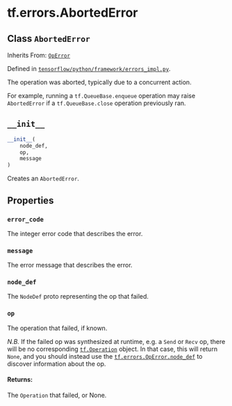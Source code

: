 <div itemscope itemtype="http://developers.google.com/ReferenceObject">
<meta itemprop="name" content="tf.errors.AbortedError" />
<meta itemprop="path" content="Stable" />
<meta itemprop="property" content="error_code"/>
<meta itemprop="property" content="message"/>
<meta itemprop="property" content="node_def"/>
<meta itemprop="property" content="op"/>
<meta itemprop="property" content="__init__"/>
</div>

# tf.errors.AbortedError

## Class `AbortedError`

Inherits From: [`OpError`](../../tf/errors/OpError.md)



Defined in [`tensorflow/python/framework/errors_impl.py`](/code/stable/tensorflow/python/framework/errors_impl.py).

The operation was aborted, typically due to a concurrent action.

For example, running a
`tf.QueueBase.enqueue`
operation may raise `AbortedError` if a
`tf.QueueBase.close` operation
previously ran.


<h2 id="__init__"><code>__init__</code></h2>

``` python
__init__(
    node_def,
    op,
    message
)
```

Creates an `AbortedError`.



## Properties

<h3 id="error_code"><code>error_code</code></h3>

The integer error code that describes the error.

<h3 id="message"><code>message</code></h3>

The error message that describes the error.

<h3 id="node_def"><code>node_def</code></h3>

The `NodeDef` proto representing the op that failed.

<h3 id="op"><code>op</code></h3>

The operation that failed, if known.

*N.B.* If the failed op was synthesized at runtime, e.g. a `Send`
or `Recv` op, there will be no corresponding
<a href="../../tf/Operation.md"><code>tf.Operation</code></a>
object.  In that case, this will return `None`, and you should
instead use the <a href="../../tf/errors/OpError.md#node_def"><code>tf.errors.OpError.node_def</code></a> to
discover information about the op.

#### Returns:

The `Operation` that failed, or None.



